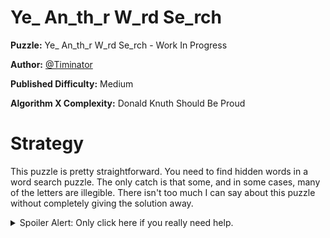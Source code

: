 # Ye_ An_th_r W_rd Se_rch

__Puzzle:__ Ye_ An_th_r W_rd Se_rch - Work In Progress

__Author:__ [@Timinator](https://www.codingame.com/profile/2df7157da821f39bbf6b36efae1568142907334)

__Published Difficulty:__ Medium

__Algorithm X Complexity:__ Donald Knuth Should Be Proud

# Strategy

This puzzle is pretty straightforward. You need to find hidden words in a word search puzzle. The only catch is that some, and in some cases, many of the letters are illegible. There isn't too much I can say about this puzzle without completely giving the solution away.

<details>
<summary>Spoiler Alert: Only click here if you really need help.</summary>
<br>

I'm not kidding. This puzzle will get significantly easier if you click below.

<details>
<summary>Spoiler Alert: Only click here if you're absolute sure you want help.</summary>
<br>

<details>
<summary>Spoiler Alert: I feel bad about this. I don't like the idea of giving the solution away, but if you're sure...</summary>
<br>

<details>
<summary>Spoiler Alert: This is your last chance to change your mind...</summary>
<br>

Thinking of this puzzle as a word search is a road filled with dead ends. Instead, think of this puzzle as a word search construction puzzle. Given a list of a words and partially filled in grid, you must construct a word search that fits inside the parameters defined by the prefilled cells. In this puzzle, you must implement the word search construction example Knuth uses in his book to discuss the topic of “coloring”. The coloring discussion in the previous section should be enough to guide you to a solution!
</details>
</details>
</details>
</details>
